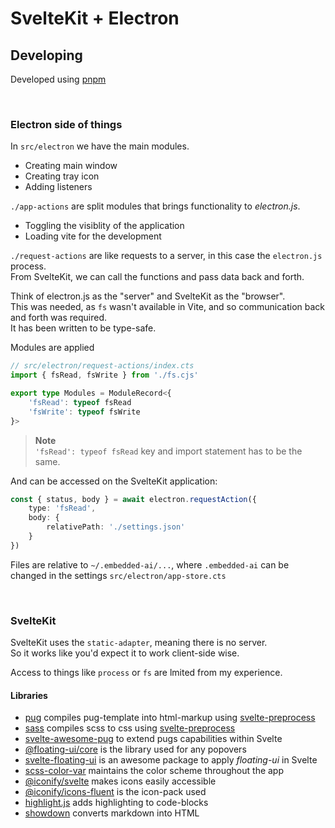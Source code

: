 # SvelteKit + Electron


## Developing

Developed using [pnpm](https://pnpm.io)

<br/>

### Electron side of things

In `src/electron` we have the main modules.
- Creating main window
- Creating tray icon
- Adding listeners

`./app-actions` are split modules that brings functionality to
*electron.js*.
- Toggling the visiblity of the application
- Loading vite for the development

`./request-actions` are like requests to a server, in this case the `electron.js` process.<br/>
From SvelteKit, we can call the functions and pass data back and forth.

Think of electron.js as the "server" and SvelteKit as the "browser".<br/>
This was needed, as `fs` wasn't available in Vite, and so communication back and forth was required.<br/>
It has been written to be type-safe.

Modules are applied
```ts
// src/electron/request-actions/index.cts
import { fsRead, fsWrite } from './fs.cjs'

export type Modules = ModuleRecord<{
	'fsRead': typeof fsRead
	'fsWrite': typeof fsWrite
}>
```

> **Note**<br> 
> `'fsRead': typeof fsRead` key and import statement has to be the same.

And can be accessed on the SvelteKit application:
```ts
const { status, body } = await electron.requestAction({
	type: 'fsRead',
	body: {
		relativePath: './settings.json'
	}
})
```

Files are relative to `~/.embedded-ai/...`, where `.embedded-ai` can be changed in the settings `src/electron/app-store.cts`

<br/>

### SvelteKit

SvelteKit uses the `static-adapter`, meaning there is no server.<br/>
So it works like you'd expect it to work client-side wise.

Access to things like `process` or `fs` are lmited from my experience.

#### Libraries
- [pug]() compiles pug-template into html-markup using [svelte-preprocess](https://www.npmjs.com/package/svelte-preprocess)
- [sass](https://www.npmjs.com/package/sass) compiles scss to css using [svelte-preprocess](https://www.npmjs.com/package/svelte-preprocess)
- [svelte-awesome-pug](https://www.npmjs.com/package/svelte-awesome-pug) to extend pugs capabilities within Svelte
- [@floating-ui/core](https://www.npmjs.com/package/@floating-ui/core) is the library used for any popovers
- [svelte-floating-ui](https://www.npmjs.com/package/svelte-floating-ui) is an awesome package to apply *floating-ui* in Svelte
- [scss-color-var](https://npmjs.com/package/scss-color-var) maintains the color scheme throughout the app
- [@iconify/svelte]() makes icons easily accessible
- [@iconify/icons-fluent](https://www.npmjs.com/package/@iconify-icons/fluent) is the icon-pack used
- [highlight.js](https://www.npmjs.com/package/highlight.js) adds highlighting to code-blocks
- [showdown](https://www.npmjs.com/package/showdown) converts markdown into HTML
